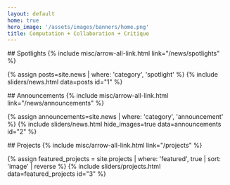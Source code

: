 ```yaml
---
layout: default
home: true
hero_image: '/assets/images/banners/home.png'
title: Computation + Collaboration + Critique
---
```


<div class="block pb-5" markdown="1">
## Spotlights {% include misc/arrow-all-link.html link="/news/spotlights" %}

{% assign posts=site.news | where: 'category', 'spotlight' %}
{% include sliders/news.html data=posts id="1" %}

</div>


<div class="block pb-5" markdown="1">
## Announcements {% include misc/arrow-all-link.html link="/news/announcements" %}

{% assign announcements=site.news | where: 'category', 'announcement' %}
{% include sliders/news.html hide_images=true data=announcements id="2" %}
</div>




<div class="block pb-5" markdown="1">
## Projects {% include misc/arrow-all-link.html link="/projects" %}

{% assign featured_projects = site.projects | where: 'featured', true | sort: 'image' | reverse %}
{% include sliders/projects.html data=featured_projects id="3" %}
</div>